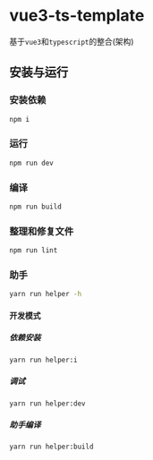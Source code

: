 # vue3-ts-template

基于`vue3`和`typescript`的整合(架构)

## 安装与运行

### 安装依赖

```bash
npm i
```

### 运行

```bash
npm run dev
```

### 编译

```bash
npm run build
```

### 整理和修复文件

```bash
npm run lint
```

### 助手

```bash
yarn run helper -h
```

#### 开发模式

##### 依赖安装

```bash
yarn run helper:i
```

##### 调试

```bash
yarn run helper:dev
```

##### 助手编译

```bash
yarn run helper:build
```
